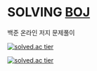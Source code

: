 # SOLVING [BOJ](https://www.acmicpc.net/user/hjk70288)
백준 온라인 저지 문제풀이

[![solved.ac tier](http://mazassumnida.wtf/api/generate_badge?boj=hjk70288)](https://solved.ac/hjk70288)

[![solved.ac tier](http://mazassumnida.wtf/api/v2/generate_badge?boj=hjk70288)](https://solved.ac/hjk70288)
